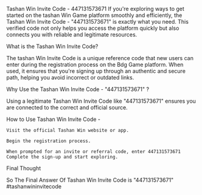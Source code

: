 Tashan Win Invite Code - 447131573671 
If you're exploring ways to get started on the tashan Win Game platform smoothly and efficiently, the Tashan Win Invite Code - "447131573671" is exactly what you need. This verified code not only helps you access the platform quickly but also connects you with reliable and legitimate resources.

What is the Tashan Win Invite Code?

The tashan Win Invite Code is a unique reference code that new users can enter during the registration process on the Bdg Game platform. When used, it ensures that you're signing up through an authentic and secure path, helping you avoid incorrect or outdated links.

Why Use the Tashan Win Invite Code - "447131573671" ?

Using a legitimate Tashan Win Invite Code like "447131573671" ensures you are connected to the correct and official source.

How to Use Tashan Win Invite Code -

    Visit the official Tashan Win website or app.

    Begin the registration process.

    When prompted for an invite or referral code, enter 447131573671
    Complete the sign-up and start exploring.

Final Thought

So The Final Answer Of Tashan Win Invite Code is "447131573671"
#tashanwininvitecode
